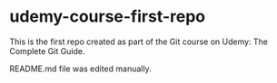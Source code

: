 # udemy-course-first-repo
This is the first repo created as part of the Git course on Udemy: The Complete Git Guide.

README.md file was edited manually.
